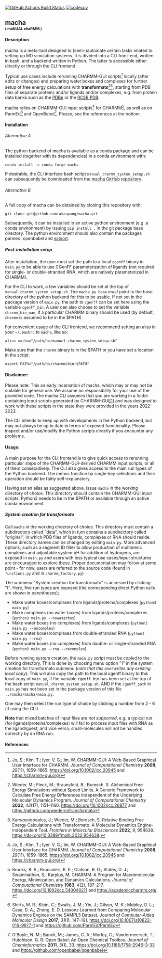 [//]: # (Badges)
[![GitHub Actions Build Status](https://github.com/akaupang/macha/workflows/CI/badge.svg)](https://github.com/akaupang/macha/actions)
[![codecov](https://codecov.io/gh/akuapang/macha/branch/main/graph/badge.svg)](https://codecov.io/gh/akaupang/macha/branch/main)

## 
##  macha <br><sup><sup><sub>( maNUAL chaRMM )</sup></sub></sup>

#### Description
macha is a meta-tool designed to (semi-)automate certain tasks related to setting up MD simulation systems. It is divided into a CLI front-end, written in bash, and a backend written in Python. The latter is accessible either directly or through the CLI frontend. 

Typical use cases include rerunning CHARMM-GUI scripts[^1] locally (after edits or changes) and preparing water boxes and complexes for further setup of free energy calculations with **transformato**[^2][^3], starting from PDB files of separate proteins and/or ligands and/or complexes, e.g. from protein data banks such as the [PDBe](https://www.ebi.ac.uk/pdbe/) or the [RCSB PDB](https://www.rcsb.org/). 

macha relies on CHARMM-GUI input scripts[^1] for CHARMM[^4], as well as on ParmEd[^5] and OpenBabel[^6]. Please, see the references at the bottom.

#### Installation

###### Alternative A
The python backend of macha is available as a conda package and can be installed (together with its dependencies) in a conda environment with:

`conda install -c conda-forge macha`

If desirable, the CLI interface bash script `manual_charmm_system_setup.sh` can subsequently be downloaded from the [macha GitHub repository](https://github.com/akaupang/macha).

###### Alternative B

A full copy of macha can be obtained by cloning this repository with; 

`git clone git@github.com:akaupang/macha.git`

Subsequently, it can be installed in an active python environment (e.g. a conda environment) by issuing `pip install .` in the git package base directory. The python environment should also contain the packages parmed, openbabel and [natsort](https://github.com/SethMMorton/natsort).

##### Post-installation setup
After installation, the user must set the path to a local `cgenff` binary in `main.py` to be able to use CGenFF parameterization of ligands (not required for single- or double-stranded RNA, which are natively parameterized in CHARMM).

For the CLI to work, a few variables should be set at the top of `manual_charmm_system_setup.sh`. The `macha_py_base` *must* point to the base directory of the python backend for this to be usable. If not set in the package version of `main.py`, the path to `cgenff` can be set here using the variable `cgenff_bin`. A user can also choose to set the variable `charmm_bin_man`, if a particular CHARMM binary should be used (by default, `charmm` is assumed to be in the $PATH). 

For convenient usage of the CLI frontend, we recommend setting an alias in your `~/.bashrc` to `macha`, like so:

`alias macha="/path/to/manual_charmm_system_setup.sh"`

Make sure that the `charmm` binary is in the $PATH or you have set a location in the script.

`export PATH="/path/to/charmm/bin:$PATH"`

#### Disclaimer:
Please note: This an early incarnation of macha, which may or may not be suitable for general use. We assume no responsibility for your use of the provided code. The macha CLI assumes that you are working in a folder containing input scripts generated by CHARMM-GUI[[1]](https://charmm-gui.org/)  and was designed to work with these scripts in the state they were provided in the years 2022-2023.

The CLI intends to keep up with developments in the Python backend, but may not always be up to date in terms of exposed functionality. Please inspect and/or use/modify the Python scripts directly if you encounter any problems.

#### Usage:

A main purpose for the CLI frontend is to give quick access to rerunning particular steps of the CHARMM-GUI-derived CHARMM input scripts, or all of them consecutively. The CLI also gives access to the main run types of the Python backend. The menus function by single-key selections and their operation should be fairly self-explanatory. 

Having set an alias as suggested above, issue `macha` in the working directory of choice. This directory should contain the CHARMM-GUI input scripts. Python3 needs to be in the $PATH or available through an active conda environment.

##### System creation for transformato
Call `macha` in the working directory of choice. This directory must contain a subdirectory called "data", which in turn contains a subdirectory called "original", in which PDB files of ligands, complexes or RNA should reside. These directory names can be changed by editing `main.py`. More advanced options, such as a segment ID filter to allow production of multimeric complexes and adjustable system pH for addition of hydrogens, are exposed in `main.py` and users with less typical use cases/input structures are encouraged to explore these. Proper documentation may follow at some point - for now, users are referred to the source code (found in `functions.py` and in `charmm_factory.py`)

The submenu "System creation for transformato" is accessed by clicking "t". Here, five run types are exposed (the corresponding direct Python calls are shown in parentheses); 
- Make water boxes/complexes from ligands/proteins/complexes (`python3 main.py`)
- Make complexes (no water boxes) from ligands/proteins/complexes (`python3 main.py --nowaterbox`)
- Make water boxes (no complexes) from ligands/complexes (`python3 main.py --nocomplex`)
- Make water boxes/complexes from double-stranded RNA (`python3 main.py --rna`)
- Make water boxes (no complexes) from double- or single-stranded RNA (`python3 main.py --rna --nocomplex`)

Before running system creation, the `main.py` script must be copied to the working directory. This is done by choosing menu option "1" in the system creation for transformato submenu (*note that this overwrites any existing local copy*). This will also copy the path to the local cgenff binary to this local copy of `main.py`, if the variable `cgenff_bin` has been set at the top of the bash script `manual_charmm_system_setup.sh`, AND if the `cgenff_path` in `main.py` has not been set in the package version of this file `../macha/macha/main.py`.

One may then select the run type of choice by clicking a number from 2 - 6 (if using the CLI).

**Note** that mixed batches of input files are *not supported*, e.g. a typical run (for ligands/proteins/complexes) will fail to process input files with RNA as the ligand/guest, and vice versa; small-molecules will not be handled correctly by an RNA run. 


#### References
[^1]: Jo, S.; Kim, T.; Iyer, V. G.; Im, W. CHARMM-GUI: A Web-Based Graphical User Interface for CHARMM. *Journal of Computational Chemistry* **2008**, *29*(11), 1859–1865. https://doi.org/10.1002/jcc.20945 and https://charmm-gui.org/

[^2]: Wieder, M.; Fleck, M.; Braunsfeld, B.; Boresch, S. Alchemical Free Energy Simulations without Speed Limits. A Generic Framework to Calculate Free Energy Differences Independent of the Underlying Molecular Dynamics Program. *Journal of Computational Chemistry* **2022**, *43*(17), 1151–1160. https://doi.org/10.1002/jcc.26877 and https://github.com/wiederm/transformato

[^3]: Karwounopoulos, J.; Wieder, M.; Boresch, S. Relative Binding Free Energy Calculations with Transformato: A Molecular Dynamics Engine-Independent Tool. *Frontiers in Molecular Biosciences* **2022**, *9*, 954638. https://doi.org/10.3389/fmolb.2022.954638.

[^4]: Brooks, B. R.; Bruccoleri, R. E.; Olafson, B. D.; States, D. J.; Swaminathan, S.; Karplus, M. CHARMM: A Program for Macromolecular Energy, Minimization, and Dynamics Calculations. *Journal of Computational Chemistry* **1983**, *4*(2), 187–217. https://doi.org/10.1002/jcc.540040211 and https://academiccharmm.org/

[^5]: Shirts, M. R.; Klein, C.; Swails, J. M.; Yin, J.; Gilson, M. K.; Mobley, D. L.; Case, D. A.; Zhong, E. D. Lessons Learned from Comparing Molecular Dynamics Engines on the SAMPL5 Dataset. *Journal of Computer-Aided Molecular Design* **2017**, *31*(1), 147–161. https://doi.org/10.1007/s10822-016-9977-1 and https://github.com/ParmEd/ParmEd

[^6]: O’Boyle, N. M.; Banck, M.; James, C. A.; Morley, C.; Vandermeersch, T.; Hutchison, G. R. Open Babel: An Open Chemical Toolbox. *Journal of Cheminformatics* **2011**, *3*(1), 33. https://doi.org/10.1186/1758-2946-3-33 and https://github.com/openbabel/openbabel




